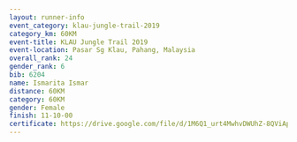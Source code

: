 ```yaml
---
layout: runner-info 
event_category: klau-jungle-trail-2019 
category_km: 60KM 
event-title: KLAU Jungle Trail 2019 
event-location: Pasar Sg Klau, Pahang, Malaysia 
overall_rank: 24
gender_rank: 6
bib: 6204
name: Ismarita Ismar
distance: 60KM
category: 60KM
gender: Female
finish: 11-10-00
certificate: https://drive.google.com/file/d/1M6Q1_urt4MwhvDWUhZ-8QViAph9nuPpE/view?usp=sharing
---
```

